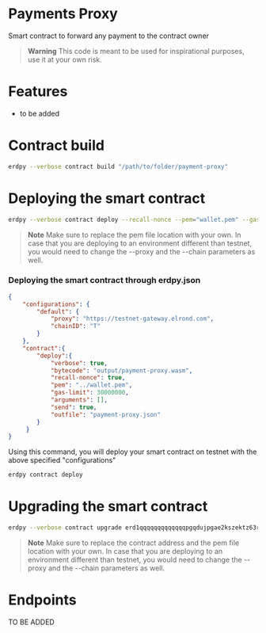 # Payments Proxy 
Smart contract to forward any payment to the contract owner

> **Warning**
> This code is meant to be used for inspirational purposes, use it at your own risk.

# Features

- to be added

# Contract build
```bash
erdpy --verbose contract build "/path/to/folder/payment-proxy"
```

# Deploying the smart contract

```bash
erdpy --verbose contract deploy --recall-nonce --pem="wallet.pem" --gas-limit=30000000 --proxy="https://testnet-gateway.elrond.com" --chain=T --project=payment-proxy --send || return
```

> **Note**
> Make sure to replace the pem file location with your own. In case that you are deploying to an environment different than testnet, you would need to change the --proxy and the --chain parameters as well.

### Deploying the smart contract through erdpy.json
```json
{
    "configurations": {
        "default": {
            "proxy": "https://testnet-gateway.elrond.com",
            "chainID": "T"
        }
    },
    "contract":{
        "deploy":{
            "verbose": true,
            "bytecode": "output/payment-proxy.wasm",
            "recall-nonce": true,
            "pem": "../wallet.pem",
            "gas-limit": 30000000,
            "arguments": [],
            "send": true,
            "outfile": "payment-proxy.json"
        }
     }
}
```
Using this command, you will deploy your smart contract on testnet with the above specified "configurations"

```bash
erdpy contract deploy
```

# Upgrading the smart contract

```bash
erdpy --verbose contract upgrade erd1qqqqqqqqqqqqqpgqdujpgae2kszektz63rxtdd0tkvpnl5qprp8sxue9kq --recall-nonce --pem="wallet.pem" --gas-limit=30000000 --proxy="https://testnet-gateway.elrond.com" --chain=T --project=subscriptions --send || return
```

> **Note**
> Make sure to replace the contract address and the pem file location with your own. In case that you are deploying to an environment different than testnet, you would need to change the --proxy and the --chain parameters as well.

# Endpoints

TO BE ADDED